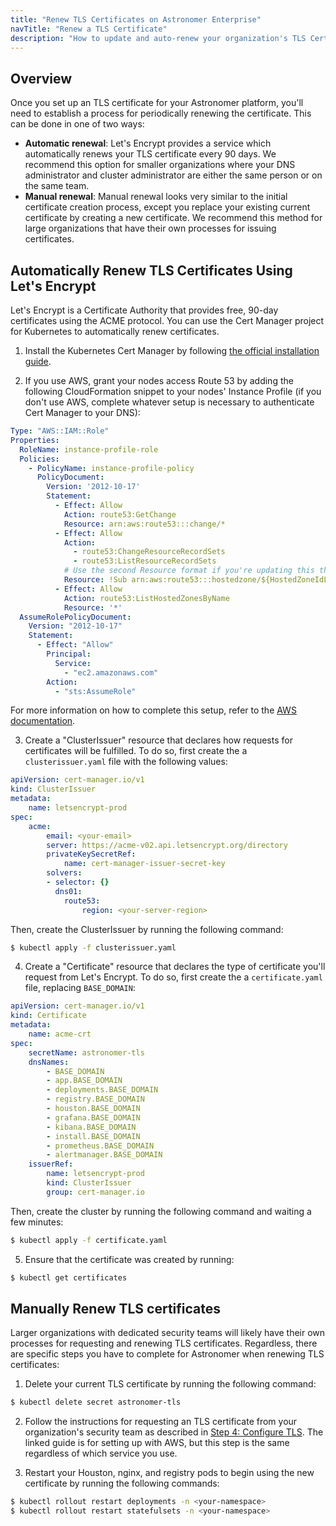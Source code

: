 ```yaml
---
title: "Renew TLS Certificates on Astronomer Enterprise"
navTitle: "Renew a TLS Certificate"
description: "How to update and auto-renew your organization's TLS Certificate for Astronomer"
---
```


## Overview

Once you set up an TLS certificate for your Astronomer platform, you'll need to establish a process for periodically renewing the certificate. This can be done in one of two ways:

* **Automatic renewal**: Let's Encrypt provides a service which automatically renews your TLS certificate every 90 days. We recommend this option for smaller organizations where your DNS administrator and cluster administrator are either the same person or on the same team.
* **Manual renewal**: Manual renewal looks very similar to the initial certificate creation process, except you replace your existing current certificate by creating a new certificate. We recommend this method for large organizations that have their own processes for issuing certificates.

## Automatically Renew TLS Certificates Using Let's Encrypt

Let's Encrypt is a Certificate Authority that provides free, 90-day certificates using the ACME protocol. You can use the Cert Manager project for Kubernetes to automatically renew certificates.

1. Install the Kubernetes Cert Manager by following [the official installation guide](https://cert-manager.io/docs/installation/kubernetes/).

2. If you use AWS, grant your nodes access Route 53 by adding the following CloudFormation snippet to your nodes' Instance Profile (if you don't use AWS, complete whatever setup is necessary to authenticate Cert Manager to your DNS):
```yaml
Type: "AWS::IAM::Role"
Properties:
  RoleName: instance-profile-role
  Policies:
    - PolicyName: instance-profile-policy
      PolicyDocument:
        Version: '2012-10-17'
        Statement:
          - Effect: Allow
            Action: route53:GetChange
            Resource: arn:aws:route53:::change/*
          - Effect: Allow
            Action:
              - route53:ChangeResourceRecordSets
              - route53:ListResourceRecordSets
            # Use the second Resource format if you're updating this through the AWS UI
            Resource: !Sub arn:aws:route53:::hostedzone/${HostedZoneIdLookup.HostedZoneId}
          - Effect: Allow
            Action: route53:ListHostedZonesByName
            Resource: '*'
  AssumeRolePolicyDocument:
    Version: "2012-10-17"
    Statement:
      - Effect: "Allow"
        Principal:
          Service:
            - "ec2.amazonaws.com"
        Action:
          - "sts:AssumeRole"
```
For more information on how to complete this setup, refer to the [AWS documentation](https://docs.aws.amazon.com/eks/latest/userguide/create-node-role.html).

3. Create a "ClusterIssuer" resource that declares how requests for certificates will be fulfilled. To do so, first create the a `clusterissuer.yaml` file with the following values:
```yaml
apiVersion: cert-manager.io/v1
kind: ClusterIssuer
metadata:
    name: letsencrypt-prod
spec:
    acme:
        email: <your-email>
        server: https://acme-v02.api.letsencrypt.org/directory
        privateKeySecretRef:
            name: cert-manager-issuer-secret-key
        solvers:
        - selector: {}
          dns01:
            route53:
                region: <your-server-region>
```
Then, create the ClusterIssuer by running the following command:
```sh
$ kubectl apply -f clusterissuer.yaml
```

4. Create a "Certificate" resource that declares the type of certificate you'll request from Let's Encrypt. To do so, first create the a `certificate.yaml` file, replacing `BASE_DOMAIN`:
```yaml
apiVersion: cert-manager.io/v1
kind: Certificate
metadata:
    name: acme-crt
spec:
    secretName: astronomer-tls
    dnsNames:
        - BASE_DOMAIN
        - app.BASE_DOMAIN
        - deployments.BASE_DOMAIN
        - registry.BASE_DOMAIN
        - houston.BASE_DOMAIN
        - grafana.BASE_DOMAIN
        - kibana.BASE_DOMAIN
        - install.BASE_DOMAIN
        - prometheus.BASE_DOMAIN
        - alertmanager.BASE_DOMAIN
    issuerRef:
        name: letsencrypt-prod
        kind: ClusterIssuer
        group: cert-manager.io
```
Then, create the cluster by running the following command and waiting a few minutes:
```sh
$ kubectl apply -f certificate.yaml
```

5. Ensure that the certificate was created by running:
```sh
$ kubectl get certificates
```

## Manually Renew TLS certificates

Larger organizations with dedicated security teams will likely have their own processes for requesting and renewing TLS certificates. Regardless, there are specific steps you have to complete for Astronomer when renewing TLS certificates:

1. Delete your current TLS certificate by running the following command:
```sh
$ kubectl delete secret astronomer-tls
```

2. Follow the instructions for requesting an TLS certificate from your organization's security team as described in [Step 4: Configure TLS](https://www.astronomer.io/docs/enterprise/stable/install/aws/install-aws-standard#step-4-configure-tls). The linked guide is for setting up with AWS, but this step is the same regardless of which service you use.

3. Restart your Houston, nginx, and registry pods to begin using the new certificate by running the following commands:
```sh
$ kubectl rollout restart deployments -n <your-namespace>
$ kubectl rollout restart statefulsets -n <your-namespace>
```
